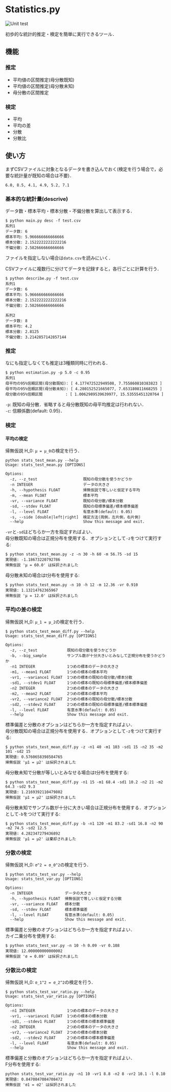 # Statistics.py

![Unit test](https://github.com/ikanago/statistics.py/workflows/Unit%20test/badge.svg)

初歩的な統計的推定・検定を簡単に実行できるツール．

## 機能
### 推定
* 平均値の区間推定(母分散既知)
* 平均値の区間推定(母分散未知)
* 母分散の区間推定

### 検定
* 平均
* 平均の差
* 分散
* 分散比

## 使い方
まずCSVファイルに対象となるデータを書き込んでおく(検定を行う場合で，必要な統計量が既知の場合は不要)．
```
6.0, 8.5, 4.1, 4.9, 5.2, 7.1
```

### 基本的な統計量(descrive)
データ数・標本平均・標本分散・不偏分散を算出して表示する．
```
$ python main.py desc -f test.csv
系列1
データ数: 6
標本平均: 5.966666666666666
標本分散: 2.1522222222222216
不偏分散: 2.582666666666666
```
ファイルを指定しない場合は`data.csv`を読みにいく．

CSVファイルに複数行に分けてデータを記録すると，各行ごとに計算を行う．
```
$ python describe.py -f test.csv
系列1
データ数: 6
標本平均: 5.966666666666666
標本分散: 2.1522222222222216
不偏分散: 2.582666666666666

系列2
データ数: 8
標本平均: 4.2
標本分散: 2.8125
不偏分散: 3.2142857142857144
```

### 推定
なにも指定しなくても推定は3種類同時に行われる．
```
$ python estimation.py -p 5.0 -c 0.95
系列1
母平均の95%信頼区間(母分散既知): [ 4.177472522949508, 7.755860810383823 ]
母平均の95%信頼区間(母分散未知): [ 4.280152521665077, 7.653180811668255 ]
母分散の95%信頼区間          : [ 1.0062989539639977, 15.53555451320764 ]
```
`-p`: 既知の母分散．省略すると母分散既知の母平均推定は行われない．  
`-c`: 信頼係数(default: 0.95)．

### 検定
#### 平均の検定
帰無仮説 H_0: `μ = μ_0`の検定を行う．  
```
python stats_test_mean.py --help                   
Usage: stats_test_mean.py [OPTIONS]

Options:
  -z, --z_test                    既知の母分散を使うかどうか
  -n INTEGER                      データの大きさ
  -h, --hypothesis FLOAT          帰無仮説で等しいと仮定する平均
  -m, --mean FLOAT                標本平均
  -vr, --variance FLOAT           既知の母分散/標本分散
  -sd, --stdev FLOAT              既知の母標準偏差/標本標準偏差
  -l, --level FLOAT               有意水準(default: 0.05)
  -s, --side [double|left|right]  検定方法(両側，左片側，右片側)
  --help                          Show this message and exit.
```
`-vr`と`-sd`はどちらか一方を指定すればよい．  
母分散既知の場合は正規分布を使用する．オプションとして`-z`をつけて実行する:
```
$ python stats_test_mean.py -z -n 30 -h 60 -m 56.75 -sd 15
実現値: -1.18673220792786
帰無仮説 'μ = 60.0' は採択されました
```
母分散未知の場合はt分布を使用する:
```
$ python stats_test_mean.py -n 10 -h 12 -m 12.36 -vr 0.910
実現値: 1.13214762365967
帰無仮説 'μ = 12.0' は採択されました
```

### 平均の差の検定
帰無仮説 H_0: `μ_1 = μ_2`の検定を行う．
```
$ python stats_test_mean_diff.py --help
Usage: stats_test_mean_diff.py [OPTIONS]

Options:
  -z, --z_test             既知の母分散を使うかどうか
  -b, --big_sample         サンプル数が十分大きいとみなして正規分布を使うかどうか
  -n1 INTEGER              1つめの標本のデータの大きさ
  -m1, --mean1 FLOAT       1つめの標本の標本平均
  -vr1, --variance1 FLOAT  1つめの標本の既知の母分散/標本分散
  -sd1, --stdev1 FLOAT     1つめの標本の既知の母標準偏差/標本標準偏差
  -n2 INTEGER              2つめの標本のデータの大きさ
  -m2, --mean2 FLOAT       2つめの標本の標本平均
  -vr2, --variance2 FLOAT  2つめの標本の既知の母分散/標本分散
  -sd2, --stdev2 FLOAT     2つめの標本の既知の母標準偏差/標本標準偏差
  -l, --level FLOAT        有意水準(default: 0.05)
  --help                   Show this message and exit.
```
標準偏差と分散のオプションはどちらか一方を指定すればよい．  
母分散既知の場合は正規分布を使用する．オプションとして`-z`をつけて実行する:
```
$ python stats_test_mean_diff.py -z -n1 40 -m1 103 -sd1 15 -n2 35 -m2 101 -sd2 15
実現値: 0.5760658398584765
帰無仮説 'μ1 = μ2' は採択されました
```
母分散未知で分散が等しいとみなせる場合はt分布を使用する:
```
$ python stats_test_mean_diff.py -n1 15 -m1 68.4 -sd1 10.2 -n2 21 -m2 64.3 -sd2 9.3
実現値: 1.2169392110479802
帰無仮説 'μ1 = μ2' は採択されました
```
母分散未知でサンプル数が十分に大きい場合は正規分布を使用する．オプションとして`-b`をつけて実行する:
```
$ python stats_test_mean_diff.py -b -n1 120 -m1 83.2 -sd1 16.8 -n2 90 -m2 74.5 -sd2 12.5
実現値: 4.282347279436892
帰無仮説 'μ1 = μ2' は棄却されました
```

### 分散の検定
帰無仮説 H_0: `σ^2 = σ_0^2`の検定を行う．
```
$ python stats_test_var.py --help
Usage: stats_test_var.py [OPTIONS]

Options:
  -n INTEGER              データの大きさ
  -h, --hypothesis FLOAT  帰無仮説で等しいと仮定する分散
  -vr, --variance FLOAT   標本分散
  -sd, --stdev FLOAT      標本標準偏差
  -l, --level FLOAT       有意水準(default: 0.05)
  --help                  Show this message and exit.
```
標準偏差と分散のオプションはどちらか一方を指定すればよい．  
カイ二乗分布を使用する:
```
$ python stats_test_var.py -n 10 -h 0.09 -vr 0.108 
実現値: 12.000000000000002
帰無仮説 'σ = 0.09' は採択されました
```

### 分散比の検定
帰無仮説 H_0: `σ_1^2 = σ_2^2`の検定を行う．
```
$ python stats_test_var_ratio.py --help 
Usage: stats_test_var_ratio.py [OPTIONS]

Options:
  -n1 INTEGER              1つめの標本のデータの大きさ
  -vr1, --variance1 FLOAT  1つめの標本の標本分散
  -sd1, --stdev1 FLOAT     1つめの標本の標本標準偏差
  -n2 INTEGER              2つめの標本のデータの大きさ
  -vr2, --variance2 FLOAT  2つめの標本の標本分散
  -sd2, --stdev2 FLOAT     2つめの標本の標本標準偏差
  -l, --level FLOAT        有意水準(default: 0.05)
  --help                   Show this message and exit.
```
標準偏差と分散のオプションはどちらか一方を指定すればよい．  
F分布を使用する:
```
python stats_test_var_ratio.py -n1 10 -vr1 8.8 -n2 8 -vr2 10.1 -l 0.10
実現値: 0.8470847084708472
帰無仮説 'σ1 = σ2' は採択されました
```
